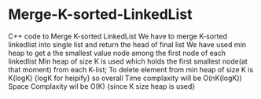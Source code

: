 # Merge-K-sorted-LinkedList
C++ code to Merge K-sorted LinkedList 
We have to merge K-sorted linkedlist into single list and return the head of final list
We have used min heap to get a the smallest value node among the first node of each linkedlist
Min heap of size K is used which holds the first smallest node(at that moment) from each K-list;
To delete element from min heap of size K is K(logK) {logK for heipify}
so overall Time complaxity will be O(nK(logK))
Space Complaxity wil be O(K)  {since K size heap is used}
